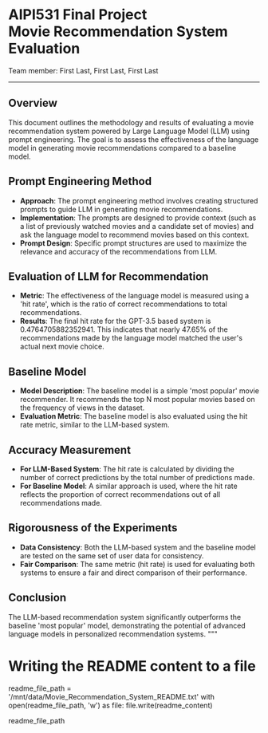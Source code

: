# AIPI531 Final Project <br> Movie Recommendation System Evaluation

Team member: First Last, First Last, First Last
_ _ _



## Overview
This document outlines the methodology and results of evaluating a movie recommendation system powered by Large Language Model (LLM) using prompt engineering. The goal is to assess the effectiveness of the language model in generating movie recommendations compared to a baseline model.

## Prompt Engineering Method
- **Approach**: The prompt engineering method involves creating structured prompts to guide LLM in generating movie recommendations.
- **Implementation**: The prompts are designed to provide context (such as a list of previously watched movies and a candidate set of movies) and ask the language model to recommend movies based on this context.
- **Prompt Design**: Specific prompt structures are used to maximize the relevance and accuracy of the recommendations from LLM.

## Evaluation of LLM for Recommendation
- **Metric**: The effectiveness of the language model is measured using a 'hit rate', which is the ratio of correct recommendations to total recommendations.
- **Results**: The final hit rate for the GPT-3.5 based system is 0.4764705882352941. This indicates that nearly 47.65% of the recommendations made by the language model matched the user's actual next movie choice.

## Baseline Model
- **Model Description**: The baseline model is a simple 'most popular' movie recommender. It recommends the top N most popular movies based on the frequency of views in the dataset.
- **Evaluation Metric**: The baseline model is also evaluated using the hit rate metric, similar to the LLM-based system.

## Accuracy Measurement
- **For LLM-Based System**: The hit rate is calculated by dividing the number of correct predictions by the total number of predictions made.
- **For Baseline Model**: A similar approach is used, where the hit rate reflects the proportion of correct recommendations out of all recommendations made.

## Rigorousness of the Experiments
- **Data Consistency**: Both the LLM-based system and the baseline model are tested on the same set of user data for consistency.
- **Fair Comparison**: The same metric (hit rate) is used for evaluating both systems to ensure a fair and direct comparison of their performance.

## Conclusion
The LLM-based recommendation system significantly outperforms the baseline 'most popular' model, demonstrating the potential of advanced language models in personalized recommendation systems.
"""

# Writing the README content to a file
readme_file_path = '/mnt/data/Movie_Recommendation_System_README.txt'
with open(readme_file_path, 'w') as file:
    file.write(readme_content)

readme_file_path

